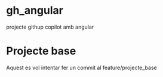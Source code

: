 # gh_angular
projecte  githup copilot amb angular
# Projecte base
Aquest es vol intentar fer un commit al feature/projecte_base
